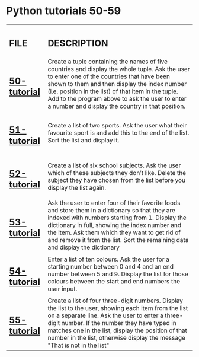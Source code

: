 <h1>Python tutorials 50-59</h1>

<table>
    <tr>
        <td><h2><strong>FILE</strong></h2></td>
        <td><h2><strong>DESCRIPTION</strong></h2></td>
    </tr>
    <tr>
        <td><h2><a href="https://github.com/LivingDemonness28/python_tutorials/blob/main/tutorials_50-59/50-tutorial.ipynb">50-tutorial</a></h2></td>
        <td>Create a tuple containing the names of five countries and display the whole tuple. Ask the user to enter one of the countries that have been shown to them and then display the index number (i.e. position in the list) of that item in the tuple. Add to the program above to ask the user to enter a number and display the country in that position.</td>
    </tr>
    <tr>
        <td><h2><a href="https://github.com/LivingDemonness28/python_tutorials/blob/main/tutorials_50-59/51-tutorial.ipynb">51-tutorial</a></h2></td>
        <td>Create a list of two sports. Ask the user what their favourite sport is and add this to the end of the list. Sort the list and display it.</td>
    </tr>
    <tr>
        <td><h2><a href="https://github.com/LivingDemonness28/python_tutorials/blob/main/tutorials_50-59/52-tutorial.ipynb">52-tutorial</a></h2></td>
        <td>Create a list of six school subjects. Ask the user which of these subjects they don’t like. Delete the subject they have chosen from the list before you display the list again.</td>
    </tr>
    <tr>
        <td><h2><a href="https://github.com/LivingDemonness28/python_tutorials/blob/main/tutorials_50-59/53-tutorial.ipynb">53-tutorial</a></h2></td>
        <td>Ask the user to enter four of their favorite foods and store them in a dictionary so that they are indexed with numbers starting from 1. Display the dictionary in full, showing the index number and the item. Ask them which they want to get rid of and remove it from the list. Sort the remaining data and display the dictionary</td>
    </tr>
    <tr>
        <td><h2><a href="https://github.com/LivingDemonness28/python_tutorials/blob/main/tutorials_50-59/54-tutorial.ipynb">54-tutorial</a></h2></td>
        <td>Enter a list of ten colours. Ask the user for a starting number between 0 and 4 and an end number between 5 and 9. Display the list for those colours between the start and end numbers the user input.</td>
    </tr>
    <tr>
        <td><h2><a href="https://github.com/LivingDemonness28/python_tutorials/blob/main/tutorials_50-59/55-tutorial.ipynb">55-tutorial</a></h2></td>
        <td>Create a list of four three-digit numbers. Display the list to the user, showing each item from the list on a separate line. Ask the user to enter a three-digit number. If the number they have typed in matches one in the list, display the position of that number in the list, otherwise display the message "That is not in the list"</td>
    </tr>
</table>